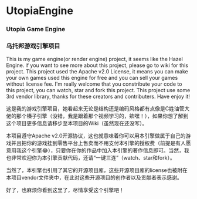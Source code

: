 # UtopiaEngine
### Utopia Game Engine
### 乌托邦游戏引擎项目

This is my game engine(or render engine) project, it seems like the Hazel Engine. if you want to see more about this project, please go to wiki for this project.
This project used the Apache v2.0 License, it means you can make your own games used this engine for free and you can sell your games without license fee.
I'm really welcome that you constribute your code to this project, you can watch, star and fork this project.
This project use some 3rd vendor library, thanks for these creators and contributers.
Have enjoy it!

这是我的游戏引擎项目，她看起来无论是结构还是编码风格都有点像是C姓油管大佬的那个榛子引擎（没错，我是跟着那个视频学习的，欸嘿！），如果你想了解到这个项目更多信息请移步至本项目的Wiki（虽然现在还没写）。

本项目遵守Apache v2.0开源协议，这也就意味着你可以用本引擎做属于自己的游戏并且把你的游戏挂到零售平台上售卖而不用支付本引擎的授权费（前提是有人愿意用我这个引擎😂），只要你在你的作品中加入本引擎的著作信息即可。当然，我也非常欢迎你为本引擎贡献代码，还请“一键三连”（watch、star和fork）。

当然了，本引擎也引用了其它的开源项目库，这些开源项目库的license也被附在本项目vendor文件夹中，在此对这些开源项目的创作者以及贡献者表示感谢。

好了，也麻烦你看到这里了，尽情享受这个引擎吧！
